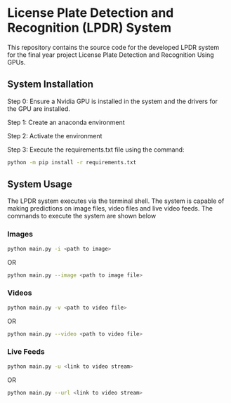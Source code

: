 # License Plate Detection and Recognition (LPDR) System

This repository contains the source code for the developed LPDR system for the final year project License Plate Detection and Recognition Using GPUs.

## System Installation

Step 0: Ensure a Nvidia GPU is installed in the system and the drivers for the GPU are installed.

Step 1: Create an anaconda environment

Step 2: Activate the environment

Step 3: Execute the requirements.txt file using the command:

```bash
python -m pip install -r requirements.txt
```

## System Usage

The LPDR system executes via the terminal shell. The system is capable of making predictions on image files, video files and live video feeds. The commands to execute the system are shown below

### Images

```bash
python main.py -i <path to image>
```

OR

```bash
python main.py --image <path to image file>
```

### Videos

```bash
python main.py -v <path to video file>
```

OR

```bash
python main.py --video <path to video file>
```

### Live Feeds

```bash
python main.py -u <link to video stream>
```

OR

```bash
python main.py --url <link to video stream>
```
